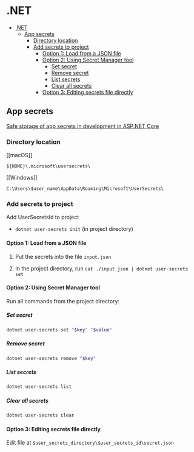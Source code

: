 # .NET

- [.NET](#net)
  - [App secrets](#app-secrets)
    - [Directory location](#directory-location)
    - [Add secrets to project](#add-secrets-to-project)
      - [Option 1: Load from a JSON file](#option-1-load-from-a-json-file)
      - [Option 2: Using Secret Manager tool](#option-2-using-secret-manager-tool)
        - [Set secret](#set-secret)
        - [Remove secret](#remove-secret)
        - [List secrets](#list-secrets)
        - [Clear all secrets](#clear-all-secrets)
      - [Option 3: Editing secrets file directly](#option-3-editing-secrets-file-directly)

## App secrets

[Safe storage of app secrets in development in ASP.NET Core](https://docs.microsoft.com/en-us/aspnet/core/security/app-secrets?view=aspnetcore-5.0&tabs=windows)

### Directory location

[[macOS]]

`${HOME}\.microsoft\usersecrets\`

[[Windows]]

`C:\Users\$user_name\AppData\Roaming\Microsoft\UserSecrets\`

### Add secrets to project

Add UserSecretsId to project

- `dotnet user-secrets init` (in project directory)

#### Option 1: Load from a JSON file

1. Put the secrets into the file `input.json`

2. In the project directory, run `cat ./input.json | dotnet user-secrets set`

#### Option 2: Using Secret Manager tool

Run all commands from the project directory:

##### Set secret

```bash
dotnet user-secrets set "$key" "$value"
```

##### Remove secret

```bash
dotnet user-secrets remove "$key"
```

##### List secrets

```bash
dotnet user-secrets list
```

##### Clear all secrets

```bash
dotnet user-secrets clear
```

#### Option 3: Editing secrets file directly

Edit file at `$user_secrets_directory\$user_secrets_id\secret.json`
